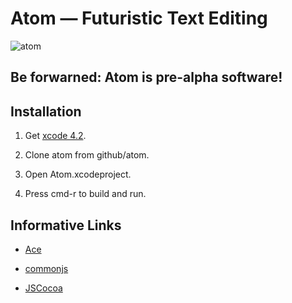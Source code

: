 # Atom — Futuristic Text Editing
![atom](http://www.gvsd.org/1891205613507883/lib/1891205613507883/atom_animated.gif)

## Be forwarned: Atom is pre-alpha software!

## Installation

1. Get [xcode 4.2](http://itunes.apple.com/us/app/xcode/id448457090?mt=12).

2. Clone atom from github/atom.

3. Open Atom.xcodeproject.

4. Press cmd-r to build and run.

## Informative Links

* [Ace](https://github.com/ajaxorg/ace)

* [commonjs](http://wiki.commonjs.org)

* [JSCocoa](https://github.com/parmanoir/jscocoa/)
